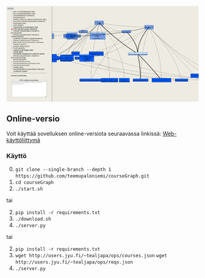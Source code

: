 ![CourseGraph App](./courseGraph.png)

## Online-versio

Voit käyttää sovelluksen online-versiota seuraavassa linkissä:
[Web-käyttöliittymä](http://users.jyu.fi/~tealjapa/ops)

### Käyttö

0. `git clone --single-branch --depth 1 https://github.com/teemupaloniemi/courseGraph.git`
1. `cd courseGraph`
2. `./start.sh`

tai

2. `pip install -r requirements.txt`  
3. `./download.sh`
4. `./server.py`
   
tai

2. `pip install -r requirements.txt`  
3. `wget http://users.jyu.fi/~tealjapa/ops/courses.json`
   `wget http://users.jyu.fi/~tealjapa/ops/reqs.json`
4. `./server.py`
